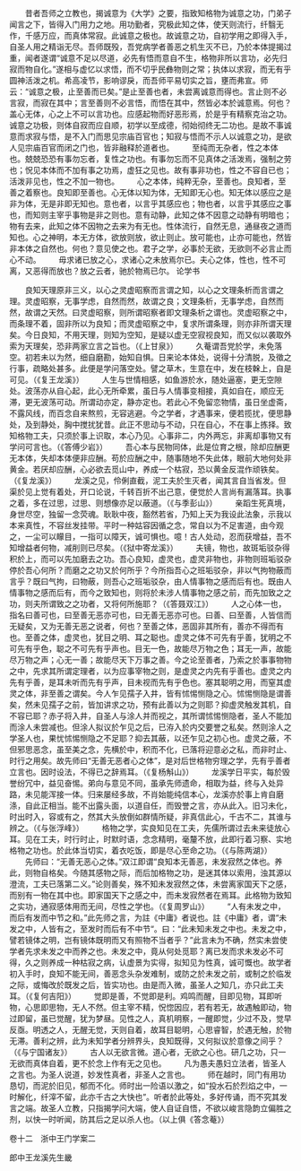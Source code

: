 <!-- { "loadSidebar": true } -->
　　昔者吾师之立教也，揭诚意为《大学》之要，指致知格物为诚意之功，门弟子闻言之下，皆得入门用力之地。用功勤者，究极此知之体，使天则流行，纤翳无作，千感万应，而真体常寂。此诚意之极也。故诚意之功，自初学用之即得入手，自圣人用之精诣无尽。吾师既殁，吾党病学者善恶之机生灭不已，乃於本体提揭过重，闻者遂谓“诚意不足以尽道，必先有悟而意自不生，格物非所以言功，必先归寂而物自化。”遂相与虚忆以求悟，而不切乎民彝物则之常；执体以求寂，而无有乎圆神活泼之机。希高凌节，影响谬戾，而吾师平易切实之旨，壅而弗宣。师云：“诚意之极，止至善而已矣。”是止至善也者，未尝离诚意而得也。言止则不必言寂，而寂在其中；言至善则不必言悟，而悟在其中，然皆必本於诚意焉。何也？盖心无体，心之上不可以言功也。应感起物而好恶形焉，於是乎有精察克治之功。诚意之功极，则体自寂而应自顺，初学以至成德，彻始彻终无二功也。是故不事诚意而求寂与悟，是不入门而思见宗庙百官也；知寂与悟而不示人以诚意之功，是欲人见宗庙百官而闭之门也，皆非融释於道者也。
　　至纯而无杂者，性之本体也。兢兢恐恐有事勿忘者，复性之功也。有事勿忘而不见真体之活泼焉，强制之劳也；怳见本体而不加有事之功焉，虚狂之见也。故有事非功也，性之不容自已也；活泼非见也，性之不加一物也。
　　心之本体，纯粹无杂，至善也。良知者，至善之着察也。良知即至善也。心无体以知为体，无知即无心也。知无体以感应之是非为体，无是非即无知也。意也者，以言乎其感应也；物也者，以言乎其感应之事也，而知则主宰乎事物是非之则也。意有动静，此知之体不因意之动静有明暗也；物有去来，此知之体不因物之去来为有无也。性体流行，自然无息，通昼夜之道而知也。心之神明，本无方体，欲放则放，欲止则止。放可能也，止亦可能也，然皆非本体之自然也。何也？意见使之也。君子之学，必事於无欲，无欲则不必言止而心不动。
　　毋求诸已放之心，求诸心之未放焉尔已。夫心之体，性也，性不可离，又恶得而放也？放之云者，驰於物焉已尔。
论学书

　　良知天理原非三义，以心之灵虚昭察而言谓之知，以心之文理条析而言谓之理。灵虚昭察，无事学虑，自然而然，故谓之良；文理条析，无事学虑，自然而然，故谓之天然。曰灵虚昭察，则所谓昭察者即文理条析之谓也。灵虚昭察之中，而条理不着，固非所以为良知；而灵虚昭察之中，复求所谓条理，则亦非所谓天理矣。今日良知，不用天理，则知为空知，是疑以虚无空寂视良知，而又似以袭取外索为天理矣，恐非两家立言之旨也。（《上甘泉》）
　　久菴谓吾党於学，未免落空。初若未以为然，细自磨勘，始知自惧。日来论本体处，说得十分清脱，及徵之行事，疏略处甚多。此便是学问落空处。譬之草木，生意在中，发在枝榦上，自是可见。（《复王龙溪》）
　　人生与世情相感，如鱼游於水，随处逼塞，更无空隙处。波荡亦从自心起，此心无所牵累，虽日与人情事变相接，真如自在，顺应无滞，更无波荡可动。所谓动亦定，静亦定也。若此心不免留恋物情，虽日坐虚斋，不露风线，而百念自来熬煎，无容逃避。今之学者，才遇事来，便若揽扰，便思静处，及到静处，胸中搅扰犹昔。此正不思动与不动，只在自心，不在事上拣择。致知格物工夫，只须於事上识取，本心乃见。心事非二，内外两忘，非离却事物又有学问可言也。（《答傅少岩》）
　　吾心本与民物同体，此是位育之根，除却应酬更无本体，失却本体便非应酬。苟於应酬之中，随事随地不失此体，眼前大地何处非黄金。若厌却应酬，心必欲去觅山中，养成一个枯寂，恐以黄金反混作顽铁矣。（《复龙溪》）
　　龙溪之见，伶俐直截，泥工夫於生灭者，闻其言自当省发。但渠於见上觉有着处，开口论说，千转百折不出己意，便觉於人言尚有漏落耳。执事之着，多在过思，过思、则想像亦足以蔽道。（《与季彭山》）
　　亲蹈生死真境，身世尽空，独留一念荧魂。耿耿中夜，豁然若省，乃知上天为我设此法象，示我以本来真性，不容丝发挂带。平时一种姑容因循之念，常自以为不足害道，由今观之，一尘可以矇目，一指可以障天，诚可惧也。噫！古人处动，忍而获增益，吾不知增益者何物，减削则已尽矣。（《狱中寄龙溪》）
　　夫镜，物也，故斑垢驳杂得积於上，而可以先加磨去之功。吾心良知，虚灵也，虚灵非物也，非物则班垢驳杂停於吾心何所？而磨之之功又於何所乎？今所指吾心之班垢驳杂，非以气拘物蔽而言乎？既曰气拘，曰物蔽，则吾心之班垢驳杂，由人情事物之感而后有也。既由人情事物之感而后有，而今之致知也，则将於未涉人情事物之感之前，而先加致之之功，则夫所谓致之之功者，又将何所施耶？（《答聂双江》）
　　人之心体一也，指名曰善可也，曰至善无恶亦可也，曰无善无恶亦可也。曰善、曰至善，人皆信而无疑矣，又为无善无恶之说者，何也？至善之体，恶固非其所有，善亦不得而有也。至善之体，虚灵也，犹目之明、耳之聪也。虚灵之体不可先有乎善，犹明之不可先有乎色，聪之不可先有乎声也。目无一色，故能尽万物之色；耳无一声，故能尽万物之声；心无一善；故能尽天下万事之善。今之论至善者，乃索之於事事物物之中，先求其所谓定理者，以为应事宰物之则，是虚灵之内先有乎善也。虚灵之内先有乎善，是耳未听而先有乎声，目未视而先有乎色也。塞其聪明之用，而窒其虚灵之体，非至善之谓矣。今人乍见孺子入井，皆有怵惕恻隐之心。怵惕恻隐是谓善矣，然未见孺子之前，皆加讲求之功，预有此善以为之则耶？抑虚灵触发其机，自不容已耶？赤子将入井，自圣人与涂人并而视之，其所谓怵惕恻隐者，圣人不能加而涂人未尝减也。但涂人拟议於乍见之后，已洊入於内交要誉之私矣。然则涂人之学圣人也，果忧怵惕恻隐之不足耶？抑去其蔽，以还乍见之初心也。虚灵之蔽，不但邪思恶念，虽至美之念，先横於中，积而不化，已落将迎意必之私，而非时止、时行之用矣。故先师曰“无善无恶者心之体”，是对后世格物穷理之学，先有乎善者立言也。因时设法，不得已之辞焉耳。（《复杨斛山》）
　　龙溪学日平实，每於毁誉纷冗中，益见奋惕。弟向与意见不同，虽承先师遗命，相取为益，终与入处异路，未见能浑接一体。归来屡经多故，不肖始能纯信本心，龙溪亦於事上肯自磨涤，自此正相当。能不出露头面，以道自任，而毁誉之言，亦从此入。旧习未化，时出时入，容或有之，然其大头放倒如群情所疑，非真信此心，千古不二，其谁与辨之。（《与张浮峰》）
　　格物之学，实良知见在工夫，先儒所谓过去未来徒放心耳。见在工夫，时行时止，时默时语，念念精明，毫釐不放，此即行着习察、实地格物之功也。於此体当切实，着衣吃饭，即是尽心至命之功。（《与陈两湖》）
　　先师曰：“无善无恶心之体。”双江即谓“良知本无善恶，未发寂然之体也。养此，则物自格矣。今随其感物之际，而后加格物之功，是迷其体以索用，浊其源以澄流，工夫已落第二义。”论则善矣，殊不知未发寂然之体，未尝离家国天下之感，而别有一物在其中也。即家国天下之感之中，而未发寂然者在焉耳。此格物为致知之实功，通寂感体用而无间，尽性之学也。（《复周罗山》）
　　“人有未发之中，而后有发而中节之和。”此先师之言，为註《中庸》者说也。註《中庸》者，谓“未发之中，人皆有之，至发时而后有不中节“。曰：“此未知未发之中也。未发之中，譬若镜体之明，岂有镜体既明而又有照物不当者乎？”此言未为不确，然实未尝使学者先求未发之中而养之也。未发之中，竟从何处觅耶？离已发而求未发必不可得，久之则养成一种枯寂之病，认虚景为实得，拟知见为性真，诚可慨也。故学者初入手时，良知不能无间，善恶念头杂发难制，或防之於未发之前，或制之於临发之际，或悔改於既发之后，皆实功也。由是而入微，虽圣人之知几，亦只此工夫耳。（《复何吉阳》）
　　觉即是善，不觉即是利。鸡鸣而醒，目即见物，耳即听物，心思即思物，无人不然。但主宰不精，怳惚因应，若有若无，故遇触即动，物过即留，虽已觉醒，犹为梦昼。见性之人，真机明察，一醒即觉，少过不及，觉早反亟。明透之人，无醒无觉，天则自着，故耳目聪明，心思睿智，於遇无触，於物无滞。善利之辨，此为未知学者分辨界头，良知既得，又何拟议於意像之间乎？（《与宁国诸友》）
　　古人以无欲言微。道心者，无欲之心也。研几之功，只一无欲而真体自着，更不於念上作有无之见也。
　　凡为愚夫愚妇立法者，皆圣人之言也。为圣人说道，妙发性真者，非圣人之言也。
　　师在越时，同门有用功恳切，而泥於旧见，郁而不化。师时出一险语以激之，如“投水石於烈焰之中，一时解化，纤滓不留，此亦千古之大快也”。听者於此等处，多好传诵，而不究其发言之端。故圣人立教，只指揭学问大端，使人自证自悟，不欲以峻言隐韵立偏胜之剂，以快一时听闻，防其后之足以杀人也。（以上俱《答念菴》）



卷十二　浙中王门学案二

郎中王龙溪先生畿

